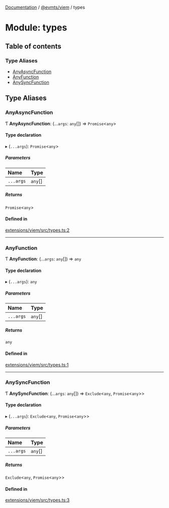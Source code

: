 [Documentation](../README.md) / [@evmts/viem](evmts_viem.md) / types

# Module: types

## Table of contents

### Type Aliases

- [AnyAsyncFunction](evmts_viem.types.md#anyasyncfunction)
- [AnyFunction](evmts_viem.types.md#anyfunction)
- [AnySyncFunction](evmts_viem.types.md#anysyncfunction)

## Type Aliases

### AnyAsyncFunction

Ƭ **AnyAsyncFunction**: (...`args`: `any`[]) => `Promise`\<`any`\>

#### Type declaration

▸ (`...args`): `Promise`\<`any`\>

##### Parameters

| Name | Type |
| :------ | :------ |
| `...args` | `any`[] |

##### Returns

`Promise`\<`any`\>

#### Defined in

[extensions/viem/src/types.ts:2](https://github.com/evmts/evmts-monorepo/blob/main/extensions/viem/src/types.ts#L2)

___

### AnyFunction

Ƭ **AnyFunction**: (...`args`: `any`[]) => `any`

#### Type declaration

▸ (`...args`): `any`

##### Parameters

| Name | Type |
| :------ | :------ |
| `...args` | `any`[] |

##### Returns

`any`

#### Defined in

[extensions/viem/src/types.ts:1](https://github.com/evmts/evmts-monorepo/blob/main/extensions/viem/src/types.ts#L1)

___

### AnySyncFunction

Ƭ **AnySyncFunction**: (...`args`: `any`[]) => `Exclude`\<`any`, `Promise`\<`any`\>\>

#### Type declaration

▸ (`...args`): `Exclude`\<`any`, `Promise`\<`any`\>\>

##### Parameters

| Name | Type |
| :------ | :------ |
| `...args` | `any`[] |

##### Returns

`Exclude`\<`any`, `Promise`\<`any`\>\>

#### Defined in

[extensions/viem/src/types.ts:3](https://github.com/evmts/evmts-monorepo/blob/main/extensions/viem/src/types.ts#L3)
